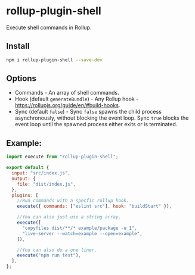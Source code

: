 # rollup-plugin-shell

Execute shell commands in Rollup.

## Install

```bash
npm i rollup-plugin-shell --save-dev
```

## Options

- Commands - An array of shell commands.
- Hook (default `generateBundle`) - Any Rollup hook - https://rollupjs.org/guide/en/#build-hooks.
- Sync (default `false`) - Sync `false` spawns the child process asynchronously, without blocking the event loop. Sync `true` blocks the event loop until the spawned process either exits or is terminated.

## Example:

```js
import execute from "rollup-plugin-shell";

export default {
  input: "src/index.js",
  output: {
    file: "dist/index.js",
  },
  plugins: [
    //Run commands with a specfic rollup hook.
    execute({ commands: ["eslint src"], hook: "buildStart" }),

    //You can also just use a string array.
    execute([
      "copyfiles dist/**/* example/package -u 1",
      "live-server --watch=example --open=example",
    ]),

    //You can also do a one liner.
    execute("npm run test"),
  ],
};
```

